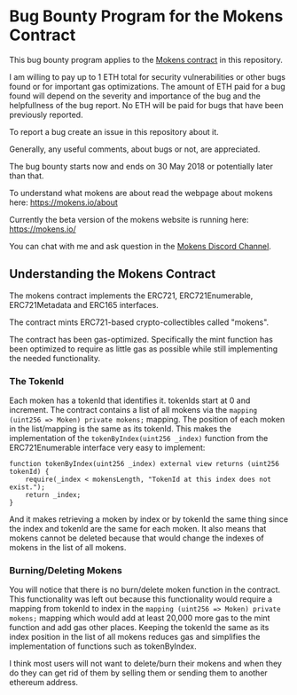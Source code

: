 # Bug Bounty Program for the Mokens Contract

This bug bounty program applies to the [Mokens contract](Mokens.sol) in this repository.

I am willing to pay up to 1 ETH total for security vulnerabilities or other bugs found or for important gas optimizations. The amount of ETH paid for a bug found will depend on the severity and importance of the bug and the helpfullness of the bug report. No ETH will be paid for bugs that have been previously reported.

To report a bug create an issue in this repository about it.

Generally, any useful comments, about bugs or not, are appreciated.

The bug bounty starts now and ends on 30 May 2018 or potentially later than that.

To understand what mokens are about read the webpage about mokens here: https://mokens.io/about

Currently the beta version of the mokens website is running here: https://mokens.io/

You can chat with me and ask question in the [Mokens Discord Channel](https://discord.gg/ZyaqFhE).

## Understanding the Mokens Contract

The mokens contract implements the ERC721, ERC721Enumerable, ERC721Metadata and ERC165 interfaces.

The contract mints ERC721-based crypto-collectibles called "mokens".

The contract has been gas-optimized. Specifically the mint function has been optimized to require as little gas as possible while still implementing the needed functionality.

### The TokenId

Each moken has a tokenId that identifies it. tokenIds start at 0 and increment. The contract contains a list of all mokens via the `mapping (uint256 => Moken) private mokens;` mapping. The position of each moken in the list/mapping is the same as its tokenId. This makes the implementation of the `tokenByIndex(uint256 _index)` function from the ERC721Enumerable interface very easy to implement:
```  
function tokenByIndex(uint256 _index) external view returns (uint256 tokenId) {
    require(_index < mokensLength, "TokenId at this index does not exist.");
    return _index;
}
```
And it makes retrieving a moken by index or by tokenId the same thing since the index and tokenId are the same for each moken. It also means that mokens cannot be deleted because that would change the indexes of mokens in the list of all mokens.

### Burning/Deleting Mokens

You will notice that there is no burn/delete moken function in the contract. This functionality was left out because this functionality would require a mapping from tokenId to index in the `mapping (uint256 => Moken) private mokens;` mapping which would add at least 20,000 more gas to the mint function and add gas other places. Keeping the tokenId the same as its index position in the list of all mokens reduces gas and simplifies the implementation of functions such as tokenByIndex. 

I think most users will not want to delete/burn their mokens and when they do they can get rid of them by selling them or sending them to another ethereum address.








